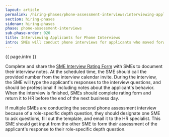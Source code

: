 ```yaml
---
layout: article
permalink: /hiring-phases/phone-assessment-interviews/interviewing-applicants/
section: hiring-phases
sidenav: hiring-phases
phase: phone-assessment-interviews
sub-phase-order: 020
title: Interviewing Applicants for Phone Interviews
intro: SMEs will conduct phone interviews for applicants who moved forward from resume review. If the applicant does not receive a high enough rating in the first phone assessment interview, they will not continue to the second phone assessment interview.
---
```


<p class="usa-intro">
  {{ page.intro }}
</p>

Complete and share the <a href="{{site.baseurl}}/toolkit/phone-assessment-interviews/sme-interview-rating-form/">SME Interview Rating Form</a> with SMEs to document their interview notes. At the scheduled time, the SME should call the provided number from the interview calendar invite. During the interview, the SME will type the applicant's responses to the interview questions, and should be professional if including notes about the applicant's behavior. When the interview is finished, SMEs should complete rating form and return it to HR before the end of the next business day.


If multiple SMEs are conducting the second phone assessment interview because of a role-specific depth question, they should designate one SME to ask questions, fill out the template, and email it to the HR specialist. This SME should get input from the other SME to form their assessment of the applicant's response to their role-specific depth question.
